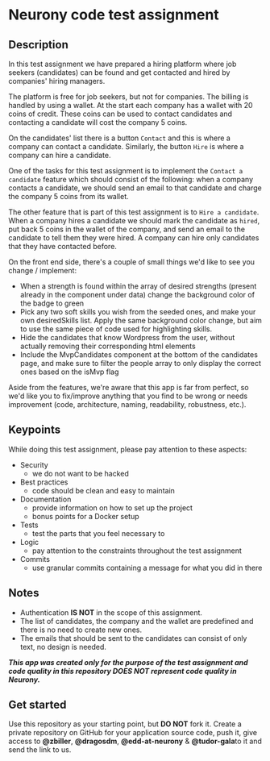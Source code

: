 
# Neurony code test assignment

## Description

In this test assignment we have prepared a hiring platform where job seekers (candidates) can be found and get contacted and hired by companies' hiring managers.

The platform is free for job seekers, but not for companies.
The billing is handled by using a wallet. At the start each company has a wallet with 20 coins of credit.
These coins can be used to contact candidates and contacting a candidate will cost the company 5 coins.

On the candidates' list there is a button `Contact` and this is where a company can contact a candidate.
Similarly, the button `Hire` is where a company can hire a candidate.

One of the tasks for this test assignment is to implement the `Contact a candidate` feature which should consist of the following:
when a company contacts a candidate, we should send an email to that candidate and charge the company 5 coins from its wallet.

The other feature that is part of this test assignment is to `Hire a candidate`.
When a company hires a candidate we should mark the candidate as `hired`, put back 5 coins in the wallet of the company, and send an email to the candidate to tell them they were hired.
A company can hire only candidates that they have contacted before.

On the front end side, there's a couple of small things we'd like to see you change / implement:
 * When a strength is found within the array of desired strengths (present already in the component under data) change the background color of the badge to green
 * Pick any two soft skills you wish from the seeded ones, and make your own desiredSkills list. Apply the same background color change, but aim to use the same piece of code used for highlighting skills.
 * Hide the candidates that know Wordpress from the user, without actually removing their corresponding html elements
 * Include the MvpCandidates component at the bottom of the candidates page, and make sure to filter the people array to only display the correct ones based on the isMvp flag

Aside from the features, we're aware that this app is far from perfect, so we'd like you to fix/improve anything that you find to be wrong or needs improvement (code, architecture, naming, readability, robustness, etc.).

## Keypoints

While doing this test assignment, please pay attention to these aspects:

- Security 
    - we do not want to be hacked
- Best practices 
    - code should be clean and easy to maintain
- Documentation 
    - provide information on how to set up the project 
    - bonus points for a Docker setup
- Tests 
    - test the parts that you feel necessary to
- Logic 
    - pay attention to the constraints throughout the test assignment
- Commits
  - use granular commits containing a message for what you did in there

## Notes

- Authentication **IS NOT** in the scope of this assignment.
- The list of candidates, the company and the wallet are predefined and there is no need to create new ones.
- The emails that should be sent to the candidates can consist of only text, no design is needed.


_**This app was created only for the purpose of the test assignment and code quality in this repository DOES NOT represent code quality in Neurony.**_

## Get started

Use this repository as your starting point, but **DO NOT** fork it. Create a private repository on GitHub for your application source code, push it, give access to **@zbiller**, **@dragosdm**, **@edd-at-neurony**  & **@tudor-gala**to it and send the link to us.

